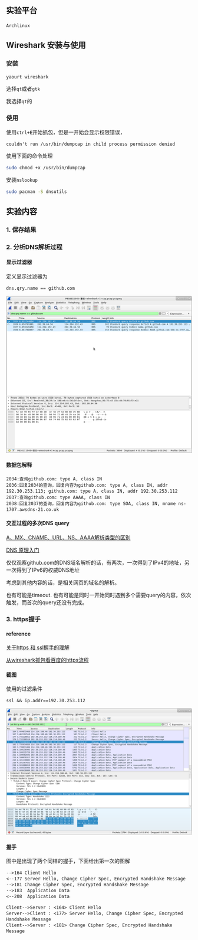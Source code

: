 ## 实验平台

`Archlinux`

## Wireshark 安装与使用

### 安装

 ```bash
yaourt wireshark
 ```

选择`qt`或者`gtk`

我选择`qt`的

### 使用

使用`ctrl+E`开始抓包，但是一开始会显示权限错误，

```
couldn't run /usr/bin/dumpcap in child process permission denied
```

使用下面的命令处理

```bash
sudo chmod +x /usr/bin/dumpcap
```

安装`nslookup`

```bash
sudo pacman -S dnsutils
```

## 实验内容

### 1. 保存结果

### 2. 分析DNS解析过程

#### 显示过滤器

定义显示过滤器为

```
dns.qry.name == github.com
```

![1539095467031](README/1539095467031.png)

#### 数据包解释

```
2034:查询github.com: type A, class IN
2036:回复2034的查询，回复内容为github.com: type A, class IN, addr 192.30.253.113; github.com: type A, class IN, addr 192.30.253.112
2037:查询github.com: type AAAA, class IN
2038:回复2037的查询，回复内容为github.com: type SOA, class IN, mname ns-1707.awsdns-21.co.uk
```

#### 交互过程的多次DNS query

[A、MX、CNAME、URL、NS、AAAA解析类型的区别](https://www.dns.la/support/art_328.aspx)

[DNS 原理入门](http://www.ruanyifeng.com/blog/2016/06/dns.html)

仅仅观察github.com的DNS域名解析的话，有两次，一次得到了IPv4的地址，另一次得到了IPv6的权威DNS地址

考虑到其他内容的话，是相关网页的域名的解析。

也有可能是timeout. 也有可能是同时一开始同时遇到多个需要query的内容，依次触发，而首次的query还没有完成。

### 3. https握手

#### reference

[关于https 和 ssl握手的理解](https://blog.csdn.net/nyyjs/article/details/72832896)

[从wireshark抓包看百度的https流程](https://blog.csdn.net/u010536377/article/details/78989931)

#### 截图

使用的过滤条件

```
ssl && ip.addr==192.30.253.112 
```

![1539161351235](README/1539161351235.png)

#### 握手

图中是出现了两个同样的握手，下面给出第一次的图解

```
-->164 Client Hello 
<--177 Server Hello, Change Cipher Spec, Encrypted Handshake Message
-->181 Change Cipher Spec, Encrypted Handshake Message
-->183	Application Data
<--208	Application Data
```



```sequence
Client-->Server : <164> Client Hello
Server-->Client : <177> Server Hello, Change Cipher Spec, Encrypted Handshake Message
Client-->Server : <181> Change Cipher Spec, Encrypted Handshake Message
```





